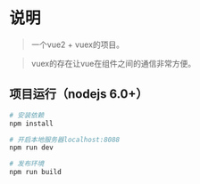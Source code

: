 # 说明

>  一个vue2 + vuex的项目。

>  vuex的存在让vue在组件之间的通信非常方便。


## 项目运行（nodejs 6.0+）
``` bash
# 安装依赖
npm install

# 开启本地服务器localhost:8088
npm run dev

# 发布环境
npm run build
```

